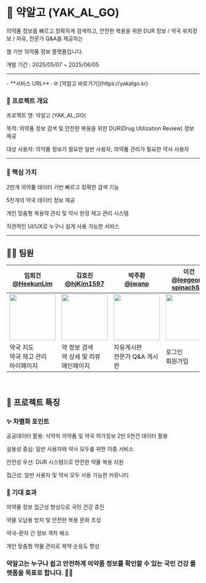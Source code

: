 # 🏥 약알고 (YAK_AL_GO)

의약품 정보를 빠르고 정확하게 검색하고,
안전한 복용을 위한 
DUR 정보 / 약국 위치정보 / 자유, 전문가 Q&A를 제공하는 

웹 기반 의약품 정보 플랫폼입니다.

개발 기간 : 2025/05/07 ~ 2025/06/05

<hr/>
- **서비스 URL** : 🌐 [약알고 바로가기](https://yakalgo.kr)

### 📌 프로젝트 개요

프로젝트 명: 약알고 (YAK_AL_GO)

목적: 의약품 정보 검색 및 안전한 복용을 위한 DUR(Drug Utilization Review) 정보 제공

대상 사용자: 의약품 정보가 필요한 일반 사용자, 의약품 관리가 필요한 약사 사용자

<hr/>

### 🌟 핵심 가치
2만개 의약품 데이터 기반 빠르고 정확한 검색 기능

5천개의 약국 데이터 정보 제공

개인 맞춤형 복용약 관리 및 약사 한정 재고 관리 시스템

직관적인 UI/UX로 누구나 쉽게 사용 가능한 서비스

<hr/>


## 🤹‍♂️ 팀원

<table>
  <thead>
    <tr>
      <th>임희건 <br/><a href="https://github.com/HeekunLim">@HeekunLim</a></th>
      <th>김호진 <br/><a href="https://github.com/hjKim1597">@hjKim1597</a></th>
      <th>박주환 <br/><a href="https://github.com/jwanp">@jwanp</a></th>
      <th>이건 <br/><a href="https://github.com/leegeon-spinachSW">@leegeon-spinachSW</a></th>
    </tr>
  </thead>
  <tbody>
    <tr>
      <td align="center">
        <a href="https://github.com/HeekunLim">
          <img src="https://avatars.githubusercontent.com/HeekunLim" height="120" /><br/>
        </a>
      </td>
      <td align="center">
        <a href="https://github.com/hjKim1597">
          <img src="https://avatars.githubusercontent.com/hjKim1597" height="120" /><br/>
        </a>
      </td>
      <td align="center">
        <a href="https://github.com/jwanp">
          <img src="https://avatars.githubusercontent.com/jwanp" height="120" /><br/>
        </a>
      </td>
      <td align="center">
        <a href="https://github.com/leegeon-spinachSW">
          <img src="https://avatars.githubusercontent.com/leegeon-spinachSW" height="120" /><br/>
        </a>
      </td>
    </tr>
    <tr>
      <td style="text-align: left;">
        약국 지도 <br/>
        약국 재고 관리 <br/>
        마이페이지 <br/>
      </td>
      <td style="text-align: left;">
        약 정보 검색 <br/> 
        약 상세 및 리뷰 <br/>
        메인페이지 <br/>
      </td>
      <td style="text-align: left;">
        자유게시판 <br/>
        전문가 Q&A 게시판 <br/>
      </td>
      <td style="text-align: left;">
        로그인 <br/>
        회원가입  <br/>
      </td>
    </tr>
  </tbody>
</table>

<br/>

## 🚀 프로젝트 특징

### ✨ 차별화 포인트
공공데이터 활용: 식약처 의약품 및 약국 허가정보 2만 5천건 데이터 활용

실용성 중심: 일반 사용자와 약사 모두를 위한 이중 서비스

안전성 우선: DUR 시스템으로 안전한 약물 복용 지원

접근성: 일반 사용자 및 약사 모두 사용 가능한 커뮤니티

### 🎯 기대 효과
의약품 정보 접근성 향상으로 국민 건강 증진

약물 오남용 방지 및 안전한 복용 문화 조성

약국-환자 간 정보 격차 해소

개인 맞춤형 약물 관리로 복약 순응도 향상


### 약알고는 누구나 쉽고 안전하게 의약품 정보를 확인할 수 있는 국민 건강 플랫폼을 목표로 합니다. 💊✨
